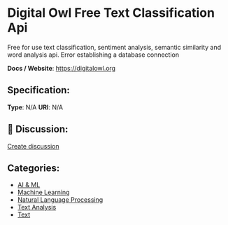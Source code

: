 # Digital Owl Free Text Classification Api


Free for use text classification, sentiment analysis, semantic similarity and word analysis api. Error establishing a database connection

**Docs / Website**: https://digitalowl.org

## Specification:
**Type**:  N/A 
**URI**:  N/A 

## 💬 Discussion:
[Create discussion](https://github.com/apis-list/apis-list/discussions/new)

## Categories:
- [AI & ML](https://github.com/apis-list/apis-list#ai-and-ml)
- [Machine Learning](https://github.com/apis-list/apis-list#machine-learning)
- [Natural Language Processing](https://github.com/apis-list/apis-list#natural-language-processing)
- [Text Analysis](https://github.com/apis-list/apis-list#text-analysis)
- [Text](https://github.com/apis-list/apis-list#text)



